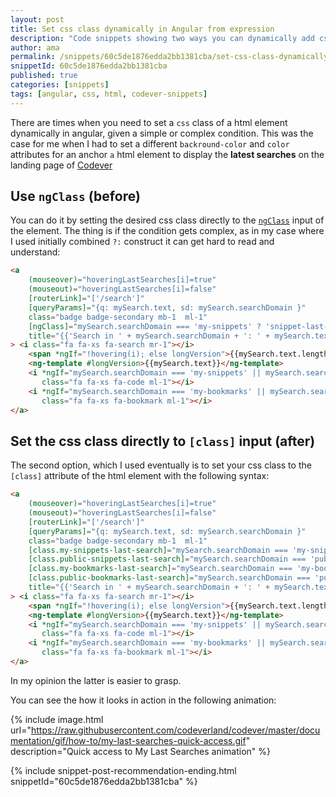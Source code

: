 ```yaml
---
layout: post
title: Set css class dynamically in Angular from expression
description: "Code snippets showing two ways you can dynamically add css classes to html elements in Angular"
author: ama
permalink: /snippets/60c5de1876edda2bb1381cba/set-css-class-dynamically-in-angular-from-expression
snippetId: 60c5de1876edda2bb1381cba
published: true
categories: [snippets]
tags: [angular, css, html, codever-snippets]
---
```


There are times when you need to set a `css` class of a html element dynamically in angular, given a simple or complex condition.
This was the case for me when I had to set a different `backround-color` and `color` attributes for an anchor `a` html element
to display the **latest searches** on the landing page of [Codever](https://www.codever.land)

<!--more-->

## Use `ngClass` (before)

You can do it by setting the desired css class directly to the [`ngClass`](https://angular.io/api/common/NgClass) input
 of the element. The thing is if the condition gets complex, as in my case where I used initially combined `?:` construct
 it can get hard to read and understand:

```html
<a
    (mouseover)="hoveringLastSearches[i]=true"
    (mouseout)="hoveringLastSearches[i]=false"
    [routerLink]="['/search']"
    [queryParams]="{q: mySearch.text, sd: mySearch.searchDomain }"
    class="badge badge-secondary mb-1  ml-1"
    [ngClass]="mySearch.searchDomain === 'my-snippets' ? 'snippet-last-search' : mySearch.searchDomain === 'my-bookmarks' ? 'my-bookmarks-last-search' : 'public-bookmarks-last-search' "
    title="{{'Search in ' + mySearch.searchDomain + ': ' + mySearch.text}}"
> <i class="fa fa-xs fa-search mr-1"></i>
    <span *ngIf="!hovering(i); else longVersion">{{mySearch.text.length > 20 ? mySearch.text.substring(0,20) + '...' : mySearch.text}}</span>
    <ng-template #longVersion>{{mySearch.text}}</ng-template>
    <i *ngIf="mySearch.searchDomain === 'my-snippets' || mySearch.searchDomain === 'public-snippets'"
       class="fa fa-xs fa-code ml-1"></i>
    <i *ngIf="mySearch.searchDomain === 'my-bookmarks' || mySearch.searchDomain === 'public-bookmarks'"
       class="fa fa-xs fa-bookmark ml-1"></i>
</a>
```

## Set the css class directly to `[class]` input (after)

The second option, which I used eventually is to set your css class to the `[class]` attribute of the html element
with the following syntax:

```html
<a
    (mouseover)="hoveringLastSearches[i]=true"
    (mouseout)="hoveringLastSearches[i]=false"
    [routerLink]="['/search']"
    [queryParams]="{q: mySearch.text, sd: mySearch.searchDomain }"
    class="badge badge-secondary mb-1  ml-1"
    [class.my-snippets-last-search]="mySearch.searchDomain === 'my-snippets'"
    [class.public-snippets-last-search]="mySearch.searchDomain === 'public-snippets'"
    [class.my-bookmarks-last-search]="mySearch.searchDomain === 'my-bookmarks'"
    [class.public-bookmarks-last-search]="mySearch.searchDomain === 'public-bookmarks'"
    title="{{'Search in ' + mySearch.searchDomain + ': ' + mySearch.text}}"
> <i class="fa fa-xs fa-search mr-1"></i>
    <span *ngIf="!hovering(i); else longVersion">{{mySearch.text.length > 20 ? mySearch.text.substring(0,20) + '...' : mySearch.text}}</span>
    <ng-template #longVersion>{{mySearch.text}}</ng-template>
    <i *ngIf="mySearch.searchDomain === 'my-snippets' || mySearch.searchDomain === 'public-snippets'"
       class="fa fa-xs fa-code ml-1"></i>
    <i *ngIf="mySearch.searchDomain === 'my-bookmarks' || mySearch.searchDomain === 'public-bookmarks'"
       class="fa fa-xs fa-bookmark ml-1"></i>
</a>
```

In my opinion the latter is easier to grasp.

You can see the how it looks in action in the following animation:

{% include image.html url="https://raw.githubusercontent.com/codeverland/codever/master/documentation/gif/how-to/my-last-searches-quick-access.gif" description="Quick access to My Last Searches animation" %}

 {% include snippet-post-recommendation-ending.html snippetId="60c5de1876edda2bb1381cba" %}
